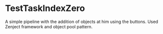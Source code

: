 # TestTaskIndexZero
A simple pipeline with the addition of objects at him using the buttons.
Used Zenject framework and object pool pattern.
